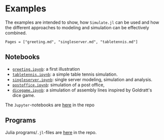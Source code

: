 # Examples

The examples are intended to show, how `Simulate.jl` can be used and how the different approaches to modeling and simulation can be effectively combined.

```@contents
Pages = ["greeting.md", "singleserver.md", "tabletennis.md"]
```

## Notebooks

- [`greeting.ipynb`](https://nbviewer.jupyter.org/github/pbayer/Sim.jl/blob/master/docs/notebooks/greeting.ipynb): a first illustration
- [`tabletennis.ipynb`](https://nbviewer.jupyter.org/github/pbayer/Sim.jl/blob/master/docs/notebooks/tabletennis.ipynb): a simple table tennis simulation.
- [`singleserver.ipynb`](https://nbviewer.jupyter.org/github/pbayer/Sim.jl/blob/master/docs/notebooks/singleserver.ipynb): single server modeling, simulation and analysis.
- [`postoffice.ipynb`](https://nbviewer.jupyter.org/github/pbayer/Sim.jl/blob/master/docs/notebooks/postoffice.ipynb): simulation of a post office,
- [`dicegame.ipynb`](https://nbviewer.jupyter.org/github/pbayer/Sim.jl/blob/master/docs/notebooks/dicegame.ipynb): a simulation of assembly lines inspired by Goldratt's dice game.


The `Jupyter`-notebooks are [here](https://github.com/pbayer/Simulate.jl/tree/master/docs/notebooks) in the repo

## Programs

Julia programs/`.jl`-files are [here](https://github.com/pbayer/Simulate.jl/tree/master/docs/examples) in the repo.
